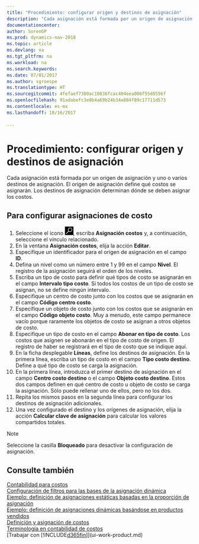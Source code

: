 ```yaml
---
title: "Procedimiento: configurar origen y destinos de asignación"
description: "Cada asignación está formada por un origen de asignación y uno o varios destinos de asignación. El origen de asignación define qué costos se asignarán. Los destinos de asignación determinan dónde se deben asignar los costos."
documentationcenter: 
author: SorenGP
ms.prod: dynamics-nav-2018
ms.topic: article
ms.devlang: na
ms.tgt_pltfrm: na
ms.workload: na
ms.search.keywords: 
ms.date: 07/01/2017
ms.author: sgroespe
ms.translationtype: HT
ms.sourcegitcommit: 4fefaef7380ac10836fcac404eea006f55d8556f
ms.openlocfilehash: 91adabefc3e0b4a69b24b34a084f89c17711d573
ms.contentlocale: es-mx
ms.lasthandoff: 10/16/2017

---
```

# <a name="how-to-set-up-allocation-source-and-targets"></a>Procedimiento: configurar origen y destinos de asignación
Cada asignación está formada por un origen de asignación y uno o varios destinos de asignación. El origen de asignación define qué costos se asignarán. Los destinos de asignación determinan dónde se deben asignar los costos.  

## <a name="to-set-up-cost-allocations"></a>Para configurar asignaciones de costo  
1.  Seleccione el icono ![Buscar página o informe](media/ui-search/search_small.png "icono Buscar página o informe"), escriba **Asignación costos** y, a continuación, seleccione el vínculo relacionado.  
2.  En la ventana **Asignación costos**, elija la acción **Editar**.  
3.  Especifique un identificador para el origen de asignación en el campo **ID**.  
4.  Defina un nivel como un número entre 1 y 99 en el campo **Nivel**. El registro de la asignación seguirá el orden de los niveles.  
5.  Escriba un tipo de costo para definir qué tipos de costo se asignarán en el campo **Intervalo tipo costo**. Si todos los costos de un tipo de costo se asignan, no se define ningún intervalo.  
6.  Especifique un centro de costo junto con los costos que se asignarán en el campo **Código centro costo**.  
7.  Especifique un objeto de costo junto con los costos que se asignarán en el campo **Código objeto costo**. Muy a menudo, este campo permanece vacío porque raramente los objetos de costo se asignan a otros objetos de costo.  
8.  Especifique un tipo de costo en el campo **Abonar en tipo de costo**. Los costos que asignen se abonarán en el tipo de costo de origen. El registro de haber se registrará en el tipo de costo que se indique aquí.  
9. En la ficha desplegable **Líneas**, define los destinos de asignación. En la primera línea, escriba un tipo de costo en el campo **Tipo costo destino**. Define a qué tipo de costo se carga la asignación.  
10. En la primera línea, introduzca el primer destino de asignación en el campo **Centro costo destino** o el campo **Objeto costo destino**. Estos dos campos definen en qué centro de costo u objeto de costo se carga la asignación. Sólo puede rellenar uno de ellos, pero no los dos.  
11. Repita los mismos pasos en la segunda línea para configurar los destinos de asignación adicionales.  
12. Una vez configurado el destino y los orígenes de asignación, elija la acción **Calcular clave de asignación** para calcular los valores compartidos totales.  

> [!NOTE]  
>  Seleccione la casilla **Bloqueado** para desactivar la configuración de asignación.  

## <a name="see-also"></a>Consulte también  
[Contabilidad para costos](finance-manage-cost-accounting.md)  
 [Configuración de filtros para las bases de la asignación dinámica](finance-setting-filters-for-dynamic-allocation-bases.md)   
 [Ejemplo: definición de asignaciones estáticas basadas en la proporción de asignación](finance-scenario-example-defining-static-allocations-based-on-allocation-ratio.md)   
 [Ejemplo: definición de asignaciones dinámicas basándose en productos vendidos](finance-scenario-example-defining-dynamic-allocations-based-on-items-sold.md)   
 [Definición y asignación de costos](finance-define-and-allocate-costs.md)   
 [Terminología en contabilidad de costos](finance-terminology-in-cost-accounting.md)  
 [Trabajar con [!INCLUDE[d365fin](includes/d365fin_md.md)]](ui-work-product.md)

